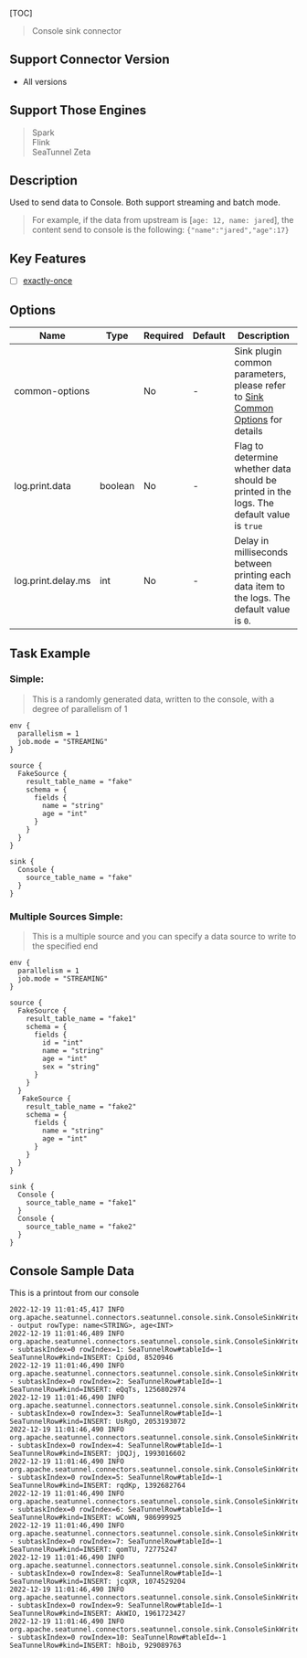 [TOC]

> Console sink connector

## Support Connector Version

- All versions

## Support Those Engines

> Spark<br/>
> Flink<br/>
> SeaTunnel Zeta<br/>

## Description

Used to send data to Console. Both support streaming and batch mode.

> For example, if the data from upstream is [`age: 12, name: jared`], the content send to console is the following: `{"name":"jared","age":17}`

## Key Features

- [ ] [exactly-once]($Intro-To-Connector-V2-Features)

## Options

|        Name        |  Type   | Required | Default |                                             Description                                             |
|--------------------|---------|----------|---------|-----------------------------------------------------------------------------------------------------|
| common-options     |         | No       | -       | Sink plugin common parameters, please refer to [Sink Common Options]($SK-Sink-Common-Options) for details |
| log.print.data     | boolean | No       | -       | Flag to determine whether data should be printed in the logs. The default value is `true`           |
| log.print.delay.ms | int     | No       | -       | Delay in milliseconds between printing each data item to the logs. The default value is `0`.        |

## Task Example

### Simple:

> This is a randomly generated data, written to the console, with a degree of parallelism of 1

```
env {
  parallelism = 1
  job.mode = "STREAMING"
}

source {
  FakeSource {
    result_table_name = "fake"
    schema = {
      fields {
        name = "string"
        age = "int"
      }
    }
  }
}

sink {
  Console {
    source_table_name = "fake"
  }
}
```

### Multiple Sources Simple:

> This is a multiple source and you can specify a data source to write to the specified end

```
env {
  parallelism = 1
  job.mode = "STREAMING"
}

source {
  FakeSource {
    result_table_name = "fake1"
    schema = {
      fields {
        id = "int"
        name = "string"
        age = "int"
        sex = "string"
      }
    }
  }
   FakeSource {
    result_table_name = "fake2"
    schema = {
      fields {
        name = "string"
        age = "int"
      }
    }
  }
}

sink {
  Console {
    source_table_name = "fake1"
  }
  Console {
    source_table_name = "fake2"
  }
}
```

## Console Sample Data

This is a printout from our console

```
2022-12-19 11:01:45,417 INFO  org.apache.seatunnel.connectors.seatunnel.console.sink.ConsoleSinkWriter - output rowType: name<STRING>, age<INT>
2022-12-19 11:01:46,489 INFO  org.apache.seatunnel.connectors.seatunnel.console.sink.ConsoleSinkWriter - subtaskIndex=0 rowIndex=1: SeaTunnelRow#tableId=-1 SeaTunnelRow#kind=INSERT: CpiOd, 8520946
2022-12-19 11:01:46,490 INFO  org.apache.seatunnel.connectors.seatunnel.console.sink.ConsoleSinkWriter - subtaskIndex=0 rowIndex=2: SeaTunnelRow#tableId=-1 SeaTunnelRow#kind=INSERT: eQqTs, 1256802974
2022-12-19 11:01:46,490 INFO  org.apache.seatunnel.connectors.seatunnel.console.sink.ConsoleSinkWriter - subtaskIndex=0 rowIndex=3: SeaTunnelRow#tableId=-1 SeaTunnelRow#kind=INSERT: UsRgO, 2053193072
2022-12-19 11:01:46,490 INFO  org.apache.seatunnel.connectors.seatunnel.console.sink.ConsoleSinkWriter - subtaskIndex=0 rowIndex=4: SeaTunnelRow#tableId=-1 SeaTunnelRow#kind=INSERT: jDQJj, 1993016602
2022-12-19 11:01:46,490 INFO  org.apache.seatunnel.connectors.seatunnel.console.sink.ConsoleSinkWriter - subtaskIndex=0 rowIndex=5: SeaTunnelRow#tableId=-1 SeaTunnelRow#kind=INSERT: rqdKp, 1392682764
2022-12-19 11:01:46,490 INFO  org.apache.seatunnel.connectors.seatunnel.console.sink.ConsoleSinkWriter - subtaskIndex=0 rowIndex=6: SeaTunnelRow#tableId=-1 SeaTunnelRow#kind=INSERT: wCoWN, 986999925
2022-12-19 11:01:46,490 INFO  org.apache.seatunnel.connectors.seatunnel.console.sink.ConsoleSinkWriter - subtaskIndex=0 rowIndex=7: SeaTunnelRow#tableId=-1 SeaTunnelRow#kind=INSERT: qomTU, 72775247
2022-12-19 11:01:46,490 INFO  org.apache.seatunnel.connectors.seatunnel.console.sink.ConsoleSinkWriter - subtaskIndex=0 rowIndex=8: SeaTunnelRow#tableId=-1 SeaTunnelRow#kind=INSERT: jcqXR, 1074529204
2022-12-19 11:01:46,490 INFO  org.apache.seatunnel.connectors.seatunnel.console.sink.ConsoleSinkWriter - subtaskIndex=0 rowIndex=9: SeaTunnelRow#tableId=-1 SeaTunnelRow#kind=INSERT: AkWIO, 1961723427
2022-12-19 11:01:46,490 INFO  org.apache.seatunnel.connectors.seatunnel.console.sink.ConsoleSinkWriter - subtaskIndex=0 rowIndex=10: SeaTunnelRow#tableId=-1 SeaTunnelRow#kind=INSERT: hBoib, 929089763
```

